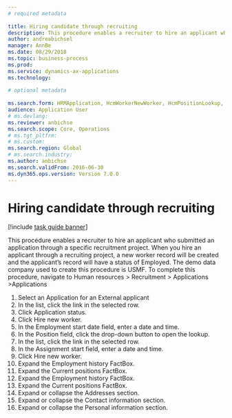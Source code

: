 ```yaml
--- 
# required metadata 
 
title: Hiring candidate through recruiting
description: This procedure enables a recruiter to hire an applicant who submitted an application through a specific recruitment project. 
author: andreabichsel
manager: AnnBe 
ms.date: 08/29/2018
ms.topic: business-process 
ms.prod:  
ms.service: dynamics-ax-applications 
ms.technology:  
 
# optional metadata 
 
ms.search.form: HRMApplication, HcmWorkerNewWorker, HcmPositionLookup, HcmWorker, HcmPosition, HcmPositionDateManager,  DefaultDashboard   
audience: Application User 
# ms.devlang:  
ms.reviewer: anbichse
ms.search.scope: Core, Operations 
# ms.tgt_pltfrm:  
# ms.custom:  
ms.search.region: Global
# ms.search.industry: 
ms.author: anbichse
ms.search.validFrom: 2016-06-30 
ms.dyn365.ops.version: Version 7.0.0 
---
```

# Hiring candidate through recruiting

[!include [task guide banner](../../includes/task-guide-banner.md)]

This procedure enables a recruiter to hire an applicant who submitted an application through a specific recruitment project. When you hire an applicant through a recruiting project, a new worker record will be created and the applicant’s record will have a status of Employed. The demo data company used to create this procedure is USMF. To complete this procedure, navigate to Human resources > Recruitment > Applications >Applications 

1. Select an Application for an External applicant
2. In the list, click the link in the selected row.
3. Click Application status.
4. Click Hire new worker.
5. In the Employment start date field, enter a date and time.
6. In the Position field, click the drop-down button to open the lookup.
7. In the list, click the link in the selected row.
8. In the Assignment start field, enter a date and time.
9. Click Hire new worker.
10. Expand the Employment history FactBox.
11. Expand the Current positions FactBox.
12. Expand the Employment history FactBox.
13. Expand the Current positions FactBox.
14. Expand or collapse the Addresses section.
15. Expand or collapse the Contact information section.
16. Expand or collapse the Personal information section.

